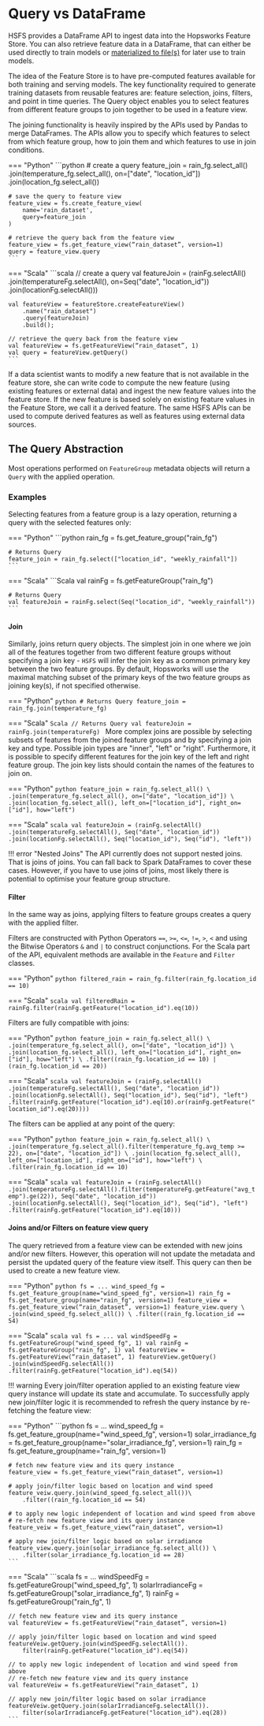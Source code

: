 # Query vs DataFrame

HSFS provides a DataFrame API to ingest data into the Hopsworks Feature Store. You can also retrieve feature data in a DataFrame, that can either be used directly to train models or [materialized to file(s)](./training-data.md) for later use to train models.

The idea of the Feature Store is to have pre-computed features available for both training and serving models. The key functionality required to generate training datasets from reusable features are: feature selection, joins, filters, and point in time queries. The Query object enables you to select features from different feature groups to join together to be used in a feature view.

The joining functionality is heavily inspired by the APIs used by Pandas to merge DataFrames. The APIs allow you to specify which features to select from which feature group, how to join them and which features to use in join conditions.

=== "Python"
    ```python
    # create a query
    feature_join = rain_fg.select_all() \
        .join(temperature_fg.select_all(), on=["date", "location_id"]) \
        .join(location_fg.select_all())

    # save the query to feature view
    feature_view = fs.create_feature_view(
        name='rain_dataset',
        query=feature_join
    )

    # retrieve the query back from the feature view
    feature_view = fs.get_feature_view(“rain_dataset”, version=1)
    query = feature_view.query
    ```

=== "Scala"
    ```scala
    // create a query
    val featureJoin = (rainFg.selectAll()
        .join(temperatureFg.selectAll(), on=Seq("date", "location_id"))
        .join(locationFg.selectAll()))

    val featureView = featureStore.createFeatureView()
        .name("rain_dataset")
        .query(featureJoin)
        .build();

    // retrieve the query back from the feature view
    val featureView = fs.getFeatureView(“rain_dataset”, 1)
    val query = featureView.getQuery()
    ```

If a data scientist wants to modify a new feature that is not available in the feature store, she can write code to compute the new feature (using existing features or external data) and ingest the new feature values into the feature store. If the new feature is based solely on existing feature values in the Feature Store, we call it a derived feature. The same HSFS APIs can be used to compute derived features as well as features using external data sources.

## The Query Abstraction

Most operations performed on `FeatureGroup` metadata objects will return a `Query` with the applied operation.

### Examples

Selecting features from a feature group is a lazy operation, returning a query with the selected features only:

=== "Python"
    ```python
    rain_fg = fs.get_feature_group("rain_fg")

    # Returns Query
    feature_join = rain_fg.select(["location_id", "weekly_rainfall"])
    ```

=== "Scala"
    ```Scala
    val rainFg = fs.getFeatureGroup("rain_fg")
    
    # Returns Query
    val featureJoin = rainFg.select(Seq("location_id", "weekly_rainfall"))
    ```

#### Join

Similarly, joins return query objects. The simplest join in one where we join all of the features together from two different feature groups without specifying a join key - `HSFS` will infer the join key as a common primary key between the two feature groups.
By default, Hopsworks will use the maximal matching subset of the primary keys of the two feature groups as joining key(s), if not specified otherwise.

=== "Python"
    ```python
    # Returns Query
    feature_join = rain_fg.join(temperature_fg)
    ```

=== "Scala"
    ```Scala
    // Returns Query
    val featureJoin = rainFg.join(temperatureFg)
    ```
More complex joins are possible by selecting subsets of features from the joined feature groups and by specifying a join key and type.
Possible join types are "inner", "left" or "right". Furthermore, it is possible to specify different features for the join key of the left and right feature group.
The join key lists should contain the names of the features to join on.

=== "Python"
    ```python
    feature_join = rain_fg.select_all() \
        .join(temperature_fg.select_all(), on=["date", "location_id"]) \
        .join(location_fg.select_all(), left_on=["location_id"], right_on=["id"], how="left")
    ```

=== "Scala"
    ```scala
    val featureJoin = (rainFg.selectAll()
        .join(temperatureFg.selectAll(), Seq("date", "location_id"))
        .join(locationFg.selectAll(), Seq("location_id"), Seq("id"), "left"))
    ```

!!! error "Nested Joins"
The API currently does not support nested joins. That is joins of joins.
You can fall back to Spark DataFrames to cover these cases. However, if you have to use joins of joins, most likely there is potential to optimise your feature group structure.

#### Filter

In the same way as joins, applying filters to feature groups creates a query with the applied filter.

Filters are constructed with Python Operators `==`, `>=`, `<=`, `!=`, `>`, `<` and using the Bitwise Operators `&` and `|` to construct conjunctions.
For the Scala part of the API, equivalent methods are available in the `Feature` and `Filter` classes.

=== "Python"
    ```python
    filtered_rain = rain_fg.filter(rain_fg.location_id == 10)
    ```

=== "Scala"
    ```scala
    val filteredRain = rainFg.filter(rainFg.getFeature("location_id").eq(10))
    ```

Filters are fully compatible with joins:

=== "Python"
    ```python
    feature_join = rain_fg.select_all() \
        .join(temperature_fg.select_all(), on=["date", "location_id"]) \
        .join(location_fg.select_all(), left_on=["location_id"], right_on=["id"], how="left") \
        .filter((rain_fg.location_id == 10) | (rain_fg.location_id == 20))
    ```

=== "Scala"
    ```scala
    val featureJoin = (rainFg.selectAll()
        .join(temperatureFg.selectAll(), Seq("date", "location_id"))
        .join(locationFg.selectAll(), Seq("location_id"), Seq("id"), "left")
        .filter(rainFg.getFeature("location_id").eq(10).or(rainFg.getFeature("location_id").eq(20))))
    ```

The filters can be applied at any point of the query:

=== "Python"
    ```python
    feature_join = rain_fg.select_all() \
        .join(temperature_fg.select_all().filter(temperature_fg.avg_temp >= 22), on=["date", "location_id"]) \
        .join(location_fg.select_all(), left_on=["location_id"], right_on=["id"], how="left") \
        .filter(rain_fg.location_id == 10)
    ```

=== "Scala"
    ```scala
    val featureJoin = (rainFg.selectAll()
        .join(temperatureFg.selectAll().filter(temperatureFg.getFeature("avg_temp").ge(22)), Seq("date", "location_id"))
        .join(locationFg.selectAll(), Seq("location_id"), Seq("id"), "left")
        .filter(rainFg.getFeature("location_id").eq(10)))
    ```

#### Joins and/or Filters on feature view query

The query retrieved from a feature view can be extended with new joins and/or new filters.
However, this operation will not update the metadata and persist the updated query of the feature view itself. This query can then be used to create a new feature view.

=== "Python"
    ```python
    fs = ...
    wind_speed_fg = fs.get_feature_group(name="wind_speed_fg", version=1)
    rain_fg = fs.get_feature_group(name="rain_fg", version=1)
    feature_view = fs.get_feature_view(“rain_dataset”, version=1)
    feature_view.query \
        .join(wind_speed_fg.select_all()) \
        .filter((rain_fg.location_id == 54)
    ```

=== "Scala"
    ```scala
    val fs = ...
    val windSpeedFg = fs.getFeatureGroup("wind_speed_fg", 1)
    val rainFg = fs.getFeatureGroup("rain_fg", 1)
    val featureView = fs.getFeatureView(“rain_dataset”, 1)
    featureView.getQuery()
        .join(windSpeedFg.selectAll())
        .filter(rainFg.getFeature("location_id").eq(54))
    ```

!!! warning
    Every join/filter operation applied to an existing feature view query instance will update its state and accumulate.
    To successfully apply new join/filter logic it is recommended to refresh the query instance by re-fetching the feature view:

=== "Python"
    ```python
    fs = ...
    wind_speed_fg = fs.get_feature_group(name="wind_speed_fg", version=1)
    solar_irradiance_fg = fs.get_feature_group(name="solar_irradiance_fg", version=1)
    rain_fg = fs.get_feature_group(name="rain_fg", version=1)

    # fetch new feature view and its query instance
    feature_view = fs.get_feature_view(“rain_dataset”, version=1)

    # apply join/filter logic based on location and wind speed
    feature_veiw.query.join(wind_speed_fg.select_all())\
        .filter((rain_fg.location_id == 54)

    # to apply new logic independent of location and wind speed from above 
    # re-fetch new feature view and its query instance
    feature_veiw = fs.get_feature_view(“rain_dataset”, version=1)

    # apply new join/filter logic based on solar irradiance
    feature_view.query.join(solar_irradiance_fg.select_all()) \
        .filter(solar_irradiance_fg.location_id == 28)
    ```

=== "Scala"
    ```scala
    fs = ...
    windSpeedFg = fs.getFeatureGroup("wind_speed_fg", 1)
    solarIrradianceFg = fs.getFeatureGroup("solar_irradiance_fg", 1)
    rainFg = fs.getFeatureGroup("rain_fg", 1)
    
    // fetch new feature view and its query instance
    val featureView = fs.getFeatureView(“rain_dataset”, version=1)
    
    // apply join/filter logic based on location and wind speed
    featureVeiw.getQuery.join(windSpeedFg.selectAll()).
        filter(rainFg.getFeature("location_id").eq(54))
    
    // to apply new logic independent of location and wind speed from above 
    // re-fetch new feature view and its query instance
    val featureVeiw = fs.getFeatureView(“rain_dataset”, 1)
    
    // apply new join/filter logic based on solar irradiance
    featureVeiw.getQuery.join(solarIrradianceFg.selectAll()).
        filter(solarIrradianceFg.getFeature("location_id").eq(28))
    ```
